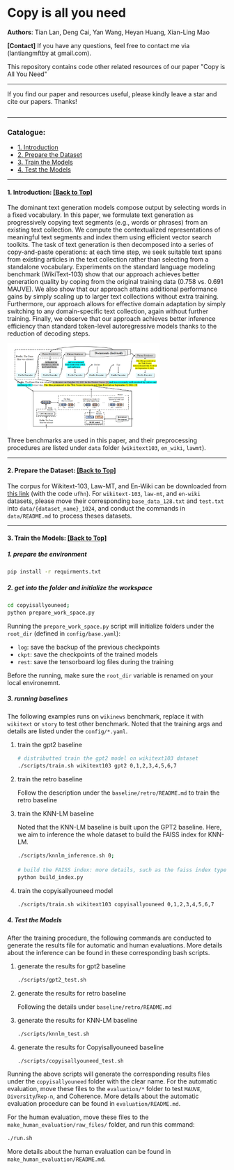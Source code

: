 # Copy is all you need
**Authors**: Tian Lan, Deng Cai, Yan Wang, Heyan Huang, Xian-Ling Mao

**[Contact]** If you have any questions, feel free to contact me via (lantiangmftby at gmail.com).

This repository contains code other related resources of our paper "Copy is All You Need"

****
If you find our paper and resources useful, please kindly leave a star and cite our papers. Thanks!

```bibtex
```

****

<span id='all_catelogue'/>

### Catalogue:
* <a href='#introduction'>1. Introduction</a>
* <a href='#prepare dataset'>2. Prepare the Dataset</a>
* <a href='#train the Models'>3. Train the Models</a>
* <a href='#test with prefix'>4. Test the Models</a>
    
****

<span id='introduction'/>

#### 1. Introduction: <a href='#all_catelogue'>[Back to Top]</a>

The dominant text generation models compose output by selecting words in a fixed vocabulary. In this paper, we formulate text generation as progressively copying text segments (e.g., words or phrases) from an existing text collection. We compute the contextualized representations of meaningful text segments and index them using efficient vector search toolkits. The task of text generation is then decomposed into a series of copy-and-paste operations: at each time step, we seek suitable text spans from existing articles in the text collection rather than selecting from a standalone vocabulary. Experiments on the standard language modeling benchmark (WikiText-103) show that our approach achieves better generation quality by coping from the original training data (0.758 vs. 0.691 MAUVE). We also show that our approach attains additional performance gains by simply scaling up to larger text collections without extra training. Furthermore, our approach allows for effective domain adaptation by simply switching to any domain-specific text collection, again without further training. Finally, we observe that our approach achieves better inference efficiency than standard token-level autoregressive models thanks to the reduction of decoding steps.

<img src="./img/overview.png" width = "350" height = "200" alt="overview" align=center />

Three benchmarks are used in this paper, and their preprocessing procedures are listed under `data` folder (`wikitext103`, `en_wiki`, `lawmt`).

****

<span id='prepare dataset'/>

#### 2. Prepare the Dataset: <a href='#all_catelogue'>[Back to Top]</a>

The corpus for Wikitext-103, Law-MT, and En-Wiki can be downloaded from [this link](https://pan.baidu.com/s/13JmmAZPN_5jLkSbS-V51rg) (with the code `ufhn`).
For `wikitext-103`, `law-mt`, and `en-wiki` datasets, please move their corresponding `base_data_128.txt` and `test.txt` into `data/{dataset_name}_1024`,
and conduct the commands in `data/README.md` to process theses datasets.

****

<span id='train the models'/>

#### 3. Train the Models: <a href='#all_catelogue'>[Back to Top]</a>

##### 1. prepare the environment

```bash
pip install -r requirments.txt
```

##### 2. get into the folder and initialize the workspace

```bash
cd copyisallyouneed;
python prepare_work_space.py
```

Running the `prepare_work_space.py` script will initialize folders under the `root_dir` (defined in `config/base.yaml`): 
* `log`: save the backup of the previous checkpoints
* `ckpt`: save the checkpoints of the trained models
* `rest`: save the tensorboard log files during the training

Before the running, make sure the `root_dir` variable is renamed on your local environemnt.

##### 3. running baselines

The following examples runs on `wikinews` benchmark, replace it with `wikitext` or `story` to test other benchmark.
Noted that the training args and details are listed under the `config/*.yaml`.

1. train the gpt2 baseline

    ```bash
    # distributted train the gpt2 model on wikitext103 dataset
    ./scripts/train.sh wikitext103 gpt2 0,1,2,3,4,5,6,7
    ```

2. train the retro baseline

   Follow the description under the `baseline/retro/README.md` to train the retro baseline
  
3. train the KNN-LM baseline

    Noted that the KNN-LM baseline is built upon the GPT2 baseline. Here, we aim to inference the whole dataset to build the FAISS index for KNN-LM.

    ```bash
    ./scripts/knnlm_inference.sh 0;
    
    # build the FAISS index: more details, such as the faiss index type can be found in `build_index.py`
    python build_index.py
    ```
   
4. train the copyisallyouneed model

    ```bash
    ./scripts/train.sh wikitext103 copyisallyouneed 0,1,2,3,4,5,6,7
    ```
    
##### 4. Test the Models

After the training procedure, the following commands are conducted to generate the results file for automatic and human evaluations.
More details about the inference can be found in these corresponding bash scripts.

1. generate the results for gpt2 baseline

    ```bash
    ./scripts/gpt2_test.sh
    ```

2. generate the results for retro baseline

    Following the details under `baseline/retro/README.md`

3. generate the results for KNN-LM baseline

    ```bash
    ./scripts/knnlm_test.sh
    ```
    
4. generate the results for Copyisallyouneed baseline

    ```bash
    ./scripts/copyisallyouneed_test.sh
    ```
    
Running the above scripts will generate the corresponding results files under the `copyisallyouneed` folder with the clear name.
For the automatic evaluation, move these files to the `evaluation/*` folder to test `MAUVE`, `Diversity`/`Rep-n`, and Coherence.
More details about the automatic evaluation procedure can be found in `evaluation/README.md`.

For the human evaluation, move these files to the `make_human_evaluation/raw_files/` folder, and run this command:

```bash
./run.sh
```

More details about the human evaluation can be found in `make_human_evaluation/README.md`.

